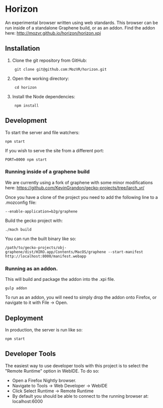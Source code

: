 <!---
<!--- Commented out until this repo is public, or we pay for Travis.
[![Build Status](https://travis-ci.org/MozVR/horizon.svg?branch=master)](https://travis-ci.org/MozVR/horizon)
--->

# Horizon

An experimental browser written using web standards. This browser can be run inside of a standalone Graphene build, or as an addon. Find the addon here: http://mozvr.github.io/horizon/horizon.xpi

## Installation

1. Clone the git repository from GitHub:

        git clone git@github.com:MozVR/horizon.git

2. Open the working directory:

        cd horizon

3. Install the Node dependencies:

        npm install


## Development

To start the server and file watchers:

    npm start

If you wish to serve the site from a different port:

    PORT=8000 npm start


### Running inside of a graphene build

We are currently using a fork of graphene with some minor modifications here: https://github.com/KevinGrandon/gecko-projects/tree/larch_vr/

Once you have a clone of the project you need to add the following line to a .mozconfig file:
```
--enable-application=b2g/graphene
```

Build the gecko project with:
```
./mach build
```

You can run the built binary like so:

```
/path/to/gecko-projects/obj-graphene/dist/HIRO.app/Contents/MacOS/graphene --start-manifest http://localhost:8000/manifest.webapp
```

### Running as an addon.

This will build and package the addon into the .xpi file.

```
gulp addon
```

To run as an addon, you will need to simply drop the addon onto Firefox, or navigate to it with File -> Open.

## Deployment

In production, the server is run like so:

    npm start


## Developer Tools

The easiest way to use developer tools with this project is to select the "Remote Runtime" option in WebIDE. To do so:

* Open a Firefox Nightly browser.
* Navigate to Tools -> Web Developer -> WebIDE
* Click Select Runtime -> Remote Runtime
* By default you should be able to connect to the running browser at: localhost:6000
